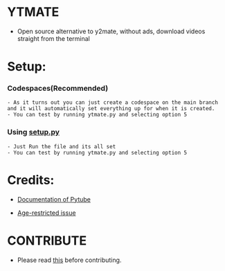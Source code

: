 # YTMATE

- Open source alternative to y2mate, without ads, download videos straight from the terminal

# Setup:
  
  ### Codespaces(Recommended)
    - As it turns out you can just create a codespace on the main branch and it will automatically set everything up for when it is created.
    - You can test by running ytmate.py and selecting option 5
  

  ### Using [setup.py](setup.py)
    - Just Run the file and its all set
    - You can test by running ytmate.py and selecting option 5

# Credits:
- [Documentation of Pytube](https://pytube.io/en/latest/index.html)

- [Age-restricted issue](https://stackoverflow.com/questions/75791765/how-to-download-videos-that-require-age-verification-with-pytube)

# CONTRIBUTE
- Please read [this](CONTRIBUTING.md) before contributing.